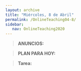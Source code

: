 ```yaml
---
layout: archive
title: "Miércoles, 8 de Abril"
permalink: /OnlineTeaching04-8/
sidebar:
   nav: OnlineTeaching2020
---
```


> **ANUNCIOS:**  
>

> **PLAN PARA HOY:**
>

> **Tarea:**
> 
